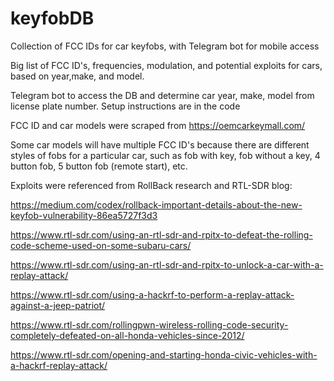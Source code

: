 # keyfobDB
Collection of FCC IDs for car keyfobs, with Telegram bot for mobile access

Big list of FCC ID's, frequencies, modulation, and potential exploits for cars, based on year,make, and model.

Telegram bot to access the DB and determine car year, make, model from license plate number. Setup instructions are in the code

FCC ID and car models were scraped from https://oemcarkeymall.com/

Some car models will have multiple FCC ID's because there are different styles of fobs for a particular car, such as fob with key, fob without a key, 4 button fob, 5 button fob (remote start), etc. 

Exploits were referenced from RollBack research and RTL-SDR blog:

https://medium.com/codex/rollback-important-details-about-the-new-keyfob-vulnerability-86ea5727f3d3

https://www.rtl-sdr.com/using-an-rtl-sdr-and-rpitx-to-defeat-the-rolling-code-scheme-used-on-some-subaru-cars/

https://www.rtl-sdr.com/using-an-rtl-sdr-and-rpitx-to-unlock-a-car-with-a-replay-attack/

https://www.rtl-sdr.com/using-a-hackrf-to-perform-a-replay-attack-against-a-jeep-patriot/

https://www.rtl-sdr.com/rollingpwn-wireless-rolling-code-security-completely-defeated-on-all-honda-vehicles-since-2012/

https://www.rtl-sdr.com/opening-and-starting-honda-civic-vehicles-with-a-hackrf-replay-attack/

